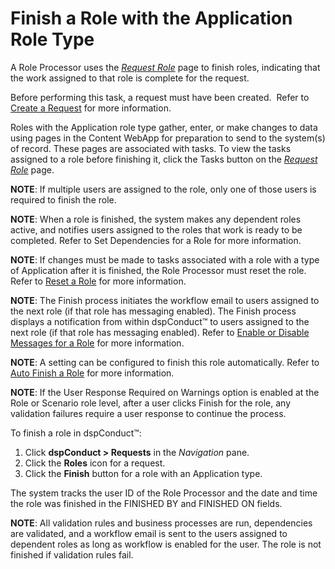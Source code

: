 # Finish a Role with the Application Role Type

A Role Processor uses the <span style="font-style: italic;">[Request
Role](../Page_Desc/Request_Role_H.htm)</span> page to finish roles,
indicating that the work assigned to that role is complete for the
request.

Before performing this task, a request must have been created.  Refer to
[Create a Request](Create_a_Request.htm) for more information.

Roles with the Application role type gather, enter, or make changes to
data using pages in the Content WebApp for preparation to send to the
system(s) of record. These pages are associated with tasks. To view the
tasks assigned to a role before finishing it, click the Tasks button on
the <span style="font-style: italic;">[Request
Role](../Page_Desc/Request_Role_H.htm)</span> page.

<span style="font-weight: bold;">NOTE</span>: If multiple users are
assigned to the role, only one of those users is required to finish the
role.

<span style="font-weight: bold;">NOTE</span>: When a role is finished,
the system makes any dependent roles active, and notifies users assigned
to the roles that work is ready to be completed. Refer to Set
Dependencies for a Role for more information.

<span style="font-weight: bold;">NOTE</span>: If changes must be made to
tasks associated with a role with a type of Application after it is
finished, the Role Processor must reset the role. Refer to [Reset a
Role](Reset_a_Role.htm) for more information.  

<span style="font-weight: bold;">NOTE</span>: The Finish process
initiates the workflow email to users assigned to the next role (if that
role has messaging enabled). The Finish process displays a notification
from within dspConduct™ to users assigned to the next role (if that role
has messaging enabled). Refer to [Enable or Disable Messages for a
Role](Enable_or_Disable_Messages_for_a_Role.htm) for more information.

**NOTE**: A setting can be configured to finish this role automatically.
Refer to [Auto Finish a Role](Auto_Finish_a_Role.htm) for more
information.

**NOTE**: If the User Response Required on Warnings option is enabled at
the Role or Scenario role level, after a user clicks Finish for the
role, any validation failures require a user response to continue the
process.

To finish a role in dspConduct™:

1.  Click <span style="font-weight: bold;">dspConduct \> Requests</span>
    in the <span style="font-style: italic;">Navigation</span> pane.
2.  Click the <span style="font-weight: bold;">Roles</span> icon for a
    request.
3.  Click the <span style="font-weight: bold;">Finish</span> button for
    a role with an Application type.   

The system tracks the user ID of the Role Processor and the date and
time the role was finished in the FINISHED BY and FINISHED ON fields.

<span style="font-weight: bold;">NOTE</span>: All validation rules and
business processes are run, dependencies are validated, and a workflow
email is sent to the users assigned to dependent roles as long as
workflow is enabled for the user. The role is not finished if validation
rules fail.
